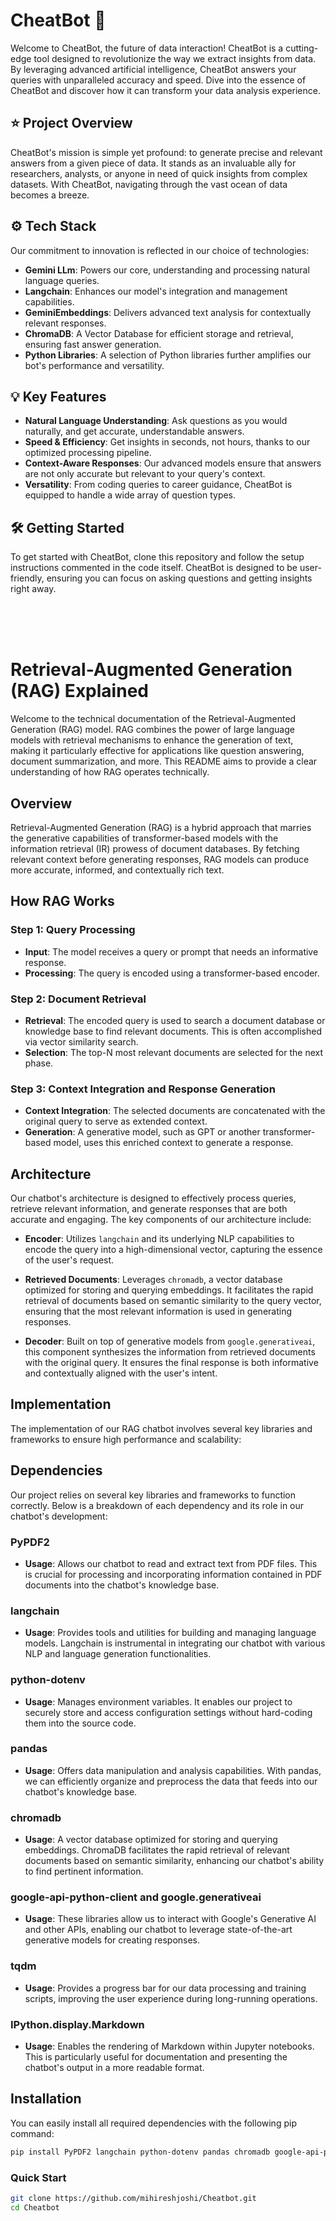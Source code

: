 # CheatBot :robot:

Welcome to CheatBot, the future of data interaction! CheatBot is a cutting-edge tool designed to revolutionize the way we extract insights from data. By leveraging advanced artificial intelligence, CheatBot answers your queries with unparalleled accuracy and speed. Dive into the essence of CheatBot and discover how it can transform your data analysis experience.

## :star: Project Overview

CheatBot's mission is simple yet profound: to generate precise and relevant answers from a given piece of data. It stands as an invaluable ally for researchers, analysts, or anyone in need of quick insights from complex datasets. With CheatBot, navigating through the vast ocean of data becomes a breeze.

## :gear: Tech Stack

Our commitment to innovation is reflected in our choice of technologies:

- **Gemini LLm**: Powers our core, understanding and processing natural language queries.
- **Langchain**: Enhances our model's integration and management capabilities.
- **GeminiEmbeddings**: Delivers advanced text analysis for contextually relevant responses.
- **ChromaDB**: A Vector Database for efficient storage and retrieval, ensuring fast answer generation.
- **Python Libraries**: A selection of Python libraries further amplifies our bot's performance and versatility.

## :bulb: Key Features

- **Natural Language Understanding**: Ask questions as you would naturally, and get accurate, understandable answers.
- **Speed & Efficiency**: Get insights in seconds, not hours, thanks to our optimized processing pipeline.
- **Context-Aware Responses**: Our advanced models ensure that answers are not only accurate but relevant to your query's context.
- **Versatility**: From coding queries to career guidance, CheatBot is equipped to handle a wide array of question types.

## :hammer_and_wrench: Getting Started

To get started with CheatBot, clone this repository and follow the setup instructions commented in the code itself. CheatBot is designed to be user-friendly, ensuring you can focus on asking questions and getting insights right away.

<br>
<br>
<br>

# Retrieval-Augmented Generation (RAG) Explained

Welcome to the technical documentation of the Retrieval-Augmented Generation (RAG) model. RAG combines the power of large language models with retrieval mechanisms to enhance the generation of text, making it particularly effective for applications like question answering, document summarization, and more. This README aims to provide a clear understanding of how RAG operates technically.

## Overview

Retrieval-Augmented Generation (RAG) is a hybrid approach that marries the generative capabilities of transformer-based models with the information retrieval (IR) prowess of document databases. By fetching relevant context before generating responses, RAG models can produce more accurate, informed, and contextually rich text.

## How RAG Works

### Step 1: Query Processing

- **Input**: The model receives a query or prompt that needs an informative response.
- **Processing**: The query is encoded using a transformer-based encoder.

### Step 2: Document Retrieval

- **Retrieval**: The encoded query is used to search a document database or knowledge base to find relevant documents. This is often accomplished via vector similarity search.
- **Selection**: The top-N most relevant documents are selected for the next phase.

### Step 3: Context Integration and Response Generation

- **Context Integration**: The selected documents are concatenated with the original query to serve as extended context.
- **Generation**: A generative model, such as GPT or another transformer-based model, uses this enriched context to generate a response.

## Architecture

Our chatbot's architecture is designed to effectively process queries, retrieve relevant information, and generate responses that are both accurate and engaging. The key components of our architecture include:

- **Encoder**: Utilizes `langchain` and its underlying NLP capabilities to encode the query into a high-dimensional vector, capturing the essence of the user's request.

- **Retrieved Documents**: Leverages `chromadb`, a vector database optimized for storing and querying embeddings. It facilitates the rapid retrieval of documents based on semantic similarity to the query vector, ensuring that the most relevant information is used in generating responses.

- **Decoder**: Built on top of generative models from `google.generativeai`, this component synthesizes the information from retrieved documents with the original query. It ensures the final response is both informative and contextually aligned with the user's intent.

## Implementation

The implementation of our RAG chatbot involves several key libraries and frameworks to ensure high performance and scalability:

## Dependencies

Our project relies on several key libraries and frameworks to function correctly. Below is a breakdown of each dependency and its role in our chatbot's development:

### PyPDF2

- **Usage**: Allows our chatbot to read and extract text from PDF files. This is crucial for processing and incorporating information contained in PDF documents into the chatbot's knowledge base.

### langchain

- **Usage**: Provides tools and utilities for building and managing language models. Langchain is instrumental in integrating our chatbot with various NLP and language generation functionalities.

### python-dotenv

- **Usage**: Manages environment variables. It enables our project to securely store and access configuration settings without hard-coding them into the source code.

### pandas

- **Usage**: Offers data manipulation and analysis capabilities. With pandas, we can efficiently organize and preprocess the data that feeds into our chatbot's knowledge base.

### chromadb

- **Usage**: A vector database optimized for storing and querying embeddings. ChromaDB facilitates the rapid retrieval of relevant documents based on semantic similarity, enhancing our chatbot's ability to find pertinent information.

### google-api-python-client and google.generativeai

- **Usage**: These libraries allow us to interact with Google's Generative AI and other APIs, enabling our chatbot to leverage state-of-the-art generative models for creating responses.

### tqdm

- **Usage**: Provides a progress bar for our data processing and training scripts, improving the user experience during long-running operations.

### IPython.display.Markdown

- **Usage**: Enables the rendering of Markdown within Jupyter notebooks. This is particularly useful for documentation and presenting the chatbot's output in a more readable format.

## Installation

You can easily install all required dependencies with the following pip command:

```bash
pip install PyPDF2 langchain python-dotenv pandas chromadb google-api-python-client tqdm ipython
```
### Quick Start

```bash
git clone https://github.com/mihireshjoshi/Cheatbot.git
cd Cheatbot
```
